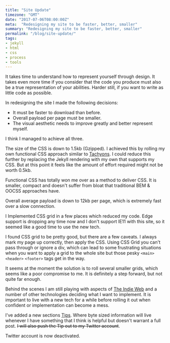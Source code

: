 ```yaml
---
title: "Site Update"
timezone: "GMT"
date: "2017-07-06T08:00:00Z"
meta:  "Redesigning my site to be faster, better, smaller"
summary: "Redesigning my site to be faster, better, smaller"
permalink: "/blog/site-update/"
tags:
- jekyll
- html
- css
- process
- tools
---
```


It takes time to understand how to represent yourself through design. It takes even more time if you consider that the code you produce must also be a true representation of your abilities. Harder still, if  you want to write as little code as possible.

In redesigning the site I made the following decisions:

- It must be faster to download than before.
- Overall payload per page must be smaller.
- The visual aesthetic needs to improve greatly and better represent myself.

I think I managed to achieve all three.

The size of the CSS is down to 1.5kb (Gzipped). I achieved this by rolling my own functional CSS approach similar to [Tachyons](https://tachyons.io). I could reduce this further by replacing the Jekyll rendering with my own that supports my CSS. But at this point it feels like the amount of effort required might not be worth 0.5kb.

Functional CSS has totally won me over as a method to deliver CSS. It is smaller, compact and doesn't suffer from bloat that traditional BEM &amp; OOCSS approaches have.

Overall average payload is down to 12kb per page, which is extremely fast over a slow connection.

I Implemented CSS grid in a few places which reduced my code. Edge support is dropping any time now and I don't support IE11 with this site, so it seemed like a good time to use the new tech.

I found CSS grid to be pretty good, but there are a few caveats. I always mark my page up correctly, then apply the CSS. Using CSS Grid you can't pass through or ignore a div, which can lead to some frustrating situations when you want to apply a grid to the whole site but those pesky ```<main> ``` ```<header>``` ```<footer>``` tags get in the way.

It seems at the moment the solution is to roll several smaller grids, which seems like a poor compromise to me. It  is definitely a step forward, but not quite far enough.

Behind the scenes I am still playing with aspects of [The Indie Web](https://indieweb.org/) and a number of other technologies deciding what I want to implement. It is important to live with a new tech for a while before rolling it out when confident or implementation can become a mess.

I've added a new sections [Tips](/categories/tips). Where byte sized information will live whenever I have something that I think is helpful but doesn't warrant a full post. ~~I will also push the Tip out to my Twitter account~~.

Twitter account is now deactivated.
